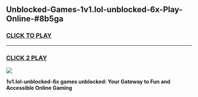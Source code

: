 
## Unblocked-Games-1v1.lol-unblocked-6x-Play-Online-#8b5ga
<h3>
<a href="https://premium.freeplayer.one?title=1v1.lol-unblocked-6x&ref=27F">CLICK TO PLAY</a></h3>
<hr>

<h3>
<a href="https://premium.freeplayer.one?title=1v1.lol-unblocked-6x&ref=27F">CLICK 2 PLAY</a>
  
</h3>

<a href="https://premium.freeplayer.one?title=1v1.lol-unblocked-6x&ref=27F"><img src="https://clearcache.store/games.png"></a>


**1v1.lol-unblocked-6x games unblocked: Your Gateway to Fun and Accessible Online Gaming**
